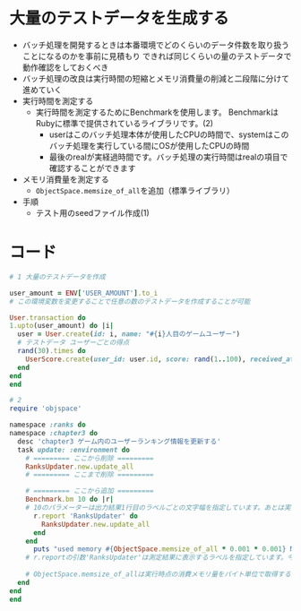 # 大量のテストデータを生成する
  - バッチ処理を開発するときは本番環境でどのくらいのデータ件数を取り扱うことになるのかを事前に見積もり
    できれば同じくらいの量のテストデータで動作確認をしておくべき
  - バッチ処理の改良は実行時間の短縮とメモリ消費量の削減と二段階に分けて進めていく
  - 実行時間を測定する
    - 実行時間を測定するためにBenchmarkを使用します。
      BenchmarkはRubyに標準で提供されているライブラリです。(2)
      - userはこのバッチ処理本体が使用したCPUの時間で、systemはこのバッチ処理を実行している間にOSが使用したCPUの時間
      - 最後のrealが実経過時間です。バッチ処理の実行時間はrealの項目で確認することができます
  - メモリ消費量を測定する
    - `ObjectSpace.memsize_of_all`を追加（標準ライブラリ）
  - 手順
    - テスト用のseedファイル作成(1)

# コード
  ```ruby
  # 1 大量のテストデータを作成

  user_amount = ENV['USER_AMOUNT'].to_i
  # この環境変数を変更することで任意の数のテストデータを作成することが可能

User.transaction do
  1.upto(user_amount) do |i|
    user = User.create(id: i, name: "#{i}人目のゲームユーザー")
    # テストデータ ユーザーごとの得点
    rand(30).times do
      UserScore.create(user_id: user.id, score: rand(1..100), received_at: Time.current.ago(rand(0..60).days))
    end
  end
end
```

  ```ruby
  # 2
  require 'objspace'

  namespace :ranks do
  namespace :chapter3 do
    desc 'chapter3 ゲーム内のユーザーランキング情報を更新する'
    task update: :environment do
      # ========= ここから削除 =========
      RanksUpdater.new.update_all
      # ========= ここまで削除 =========

      # ========= ここから追加 =========
      Benchmark.bm 10 do |r|
      # 10のパラメーターは出力結果1行目のラベルごとの文字幅を指定しています。あとは実行時間を測定したいコードをr.report 'RanksUpdater'で囲むことで測定対象が設定されます。
        r.report 'RanksUpdater' do
          RanksUpdater.new.update_all
        end
      end
        puts "used memory #{ObjectSpace.memsize_of_all * 0.001 * 0.001} MB"
      # r.reportの引数'RanksUpdater'は測定結果に表示するラベルを指定しています。今回は測定対象がひとつのみですがr.reportは複数設定することができ、ラベルをつけておくとどの処理の実行時間であるかがわかりやすくなります。
      
      # ObjectSpace.memsize_of_allは実行時点の消費メモリ量をバイト単位で取得することができるメソッドです。Rubyに標準で提供されているライブラリobjspaceの機能のひとつです。バイト単位ではわかりにくいため、今回は以下のように0.001を二回掛けることでメガバイト単位で表示させるようにしています。
    end
  end
end
```